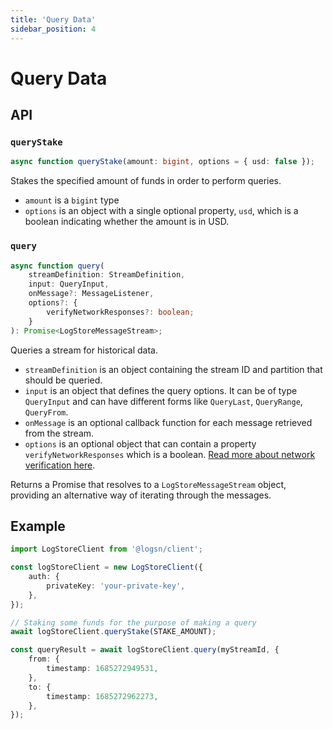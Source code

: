 ```yaml
---
title: 'Query Data'
sidebar_position: 4
---
```


# Query Data

## API

### `queryStake`

```ts
async function queryStake(amount: bigint, options = { usd: false });
```

Stakes the specified amount of funds in order to perform queries.

- `amount` is a `bigint` type
- `options` is an object with a single optional property, `usd`, which is a boolean indicating whether the amount is in USD.

### `query`

```ts
async function query(
	streamDefinition: StreamDefinition,
	input: QueryInput,
	onMessage?: MessageListener,
	options?: {
		verifyNetworkResponses?: boolean;
	}
): Promise<LogStoreMessageStream>;
```

Queries a stream for historical data.

- `streamDefinition` is an object containing the stream ID and partition that should be queried.
- `input` is an object that defines the query options. It can be of type `QueryInput` and can have different forms like `QueryLast`, `QueryRange`, `QueryFrom`.
- `onMessage` is an optional callback function for each message retrieved from the stream.
- `options` is an optional object that can contain a property `verifyNetworkResponses` which is a boolean. [Read more about network verification here](./client-side-network-verification.md).

Returns a Promise that resolves to a `LogStoreMessageStream` object, providing an alternative way of iterating through the messages.

## Example

```ts
import LogStoreClient from '@logsn/client';

const logStoreClient = new LogStoreClient({
	auth: {
		privateKey: 'your-private-key',
	},
});

// Staking some funds for the purpose of making a query
await logStoreClient.queryStake(STAKE_AMOUNT);

const queryResult = await logStoreClient.query(myStreamId, {
	from: {
		timestamp: 1685272949531,
	},
	to: {
		timestamp: 1685272962273,
	},
});
```

